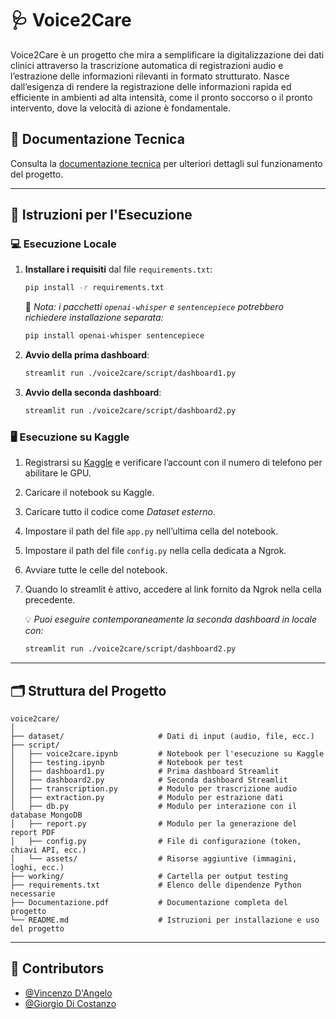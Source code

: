 
# 🩺 Voice2Care
Voice2Care è un progetto che mira a semplificare la digitalizzazione dei dati clinici attraverso la trascrizione automatica di registrazioni audio e l’estrazione delle informazioni rilevanti in formato strutturato. 
Nasce dall’esigenza di rendere la registrazione delle informazioni rapida ed efficiente in ambienti ad alta intensità, come il pronto soccorso o il pronto intervento, dove la velocità di azione è fondamentale.

## 📘 Documentazione Tecnica
Consulta la [documentazione tecnica](./Documentazione.pdf) per ulteriori dettagli sul funzionamento del progetto.

---
## 📖 Istruzioni per l'Esecuzione

### 💻 Esecuzione Locale

1. **Installare i requisiti** dal file `requirements.txt`:
   ```bash
   pip install -r requirements.txt
   ```

   🔹 *Nota: i pacchetti `openai-whisper` e `sentencepiece` potrebbero richiedere installazione separata:*
   ```bash
   pip install openai-whisper sentencepiece
   ```

2. **Avvio della prima dashboard**:
   ```bash
   streamlit run ./voice2care/script/dashboard1.py
   ```

3. **Avvio della seconda dashboard**:
   ```bash
   streamlit run ./voice2care/script/dashboard2.py
   ```

### 🖥️ Esecuzione su Kaggle

1. Registrarsi su [Kaggle](https://www.kaggle.com) e verificare l’account con il numero di telefono per abilitare le GPU.
2. Caricare il notebook su Kaggle.
3. Caricare tutto il codice come *Dataset esterno*.
4. Impostare il path del file `app.py` nell’ultima cella del notebook.
5. Impostare il path del file `config.py` nella cella dedicata a Ngrok.
6. Avviare tutte le celle del notebook.
7. Quando lo streamlit è attivo, accedere al link fornito da Ngrok nella cella precedente.

   💡 *Puoi eseguire contemporaneamente la seconda dashboard in locale con:*
   ```bash
   streamlit run ./voice2care/script/dashboard2.py
   ```

---

## 🗂️ Struttura del Progetto

```
voice2care/
│
├── dataset/                     # Dati di input (audio, file, ecc.)
├── script/
│   ├── voice2care.ipynb         # Notebook per l'esecuzione su Kaggle
│   ├── testing.ipynb            # Notebook per test
│   ├── dashboard1.py            # Prima dashboard Streamlit
│   ├── dashboard2.py            # Seconda dashboard Streamlit
│   ├── transcription.py         # Modulo per trascrizione audio
│   ├── extraction.py            # Modulo per estrazione dati
│   ├── db.py                    # Modulo per interazione con il database MongoDB
│   ├── report.py                # Modulo per la generazione del report PDF
│   ├── config.py                # File di configurazione (token, chiavi API, ecc.)
│   └── assets/                  # Risorse aggiuntive (immagini, loghi, ecc.)
├── working/                     # Cartella per output testing
├── requirements.txt             # Elenco delle dipendenze Python necessarie
├── Documentazione.pdf           # Documentazione completa del progetto
└── README.md                    # Istruzioni per installazione e uso del progetto

```

---

## 👥 Contributors

- [@Vincenzo D'Angelo](https://github.com/vincenzodan)
- [@Giorgio Di Costanzo](https://github.com/GiorgioDiCostanzo)
